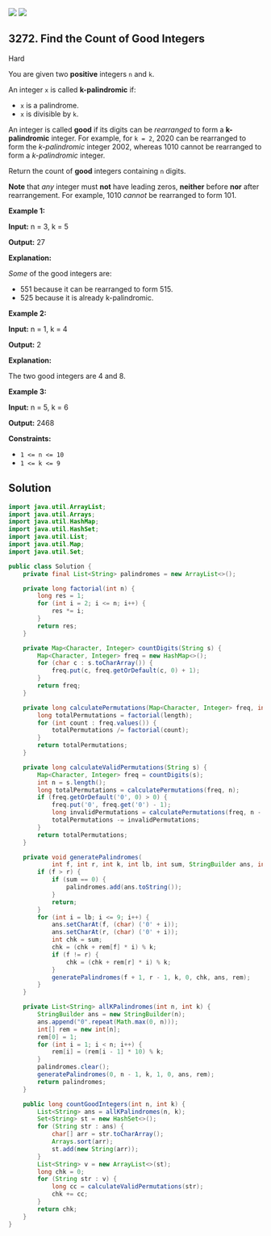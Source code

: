 [![](https://img.shields.io/github/stars/javadev/LeetCode-in-Java?label=Stars&style=flat-square)](https://github.com/javadev/LeetCode-in-Java)
[![](https://img.shields.io/github/forks/javadev/LeetCode-in-Java?label=Fork%20me%20on%20GitHub%20&style=flat-square)](https://github.com/javadev/LeetCode-in-Java/fork)

## 3272\. Find the Count of Good Integers

Hard

You are given two **positive** integers `n` and `k`.

An integer `x` is called **k-palindromic** if:

*   `x` is a palindrome.
*   `x` is divisible by `k`.

An integer is called **good** if its digits can be _rearranged_ to form a **k-palindromic** integer. For example, for `k = 2`, 2020 can be rearranged to form the _k-palindromic_ integer 2002, whereas 1010 cannot be rearranged to form a _k-palindromic_ integer.

Return the count of **good** integers containing `n` digits.

**Note** that _any_ integer must **not** have leading zeros, **neither** before **nor** after rearrangement. For example, 1010 _cannot_ be rearranged to form 101.

**Example 1:**

**Input:** n = 3, k = 5

**Output:** 27

**Explanation:**

_Some_ of the good integers are:

*   551 because it can be rearranged to form 515.
*   525 because it is already k-palindromic.

**Example 2:**

**Input:** n = 1, k = 4

**Output:** 2

**Explanation:**

The two good integers are 4 and 8.

**Example 3:**

**Input:** n = 5, k = 6

**Output:** 2468

**Constraints:**

*   `1 <= n <= 10`
*   `1 <= k <= 9`

## Solution

```java
import java.util.ArrayList;
import java.util.Arrays;
import java.util.HashMap;
import java.util.HashSet;
import java.util.List;
import java.util.Map;
import java.util.Set;

public class Solution {
    private final List<String> palindromes = new ArrayList<>();

    private long factorial(int n) {
        long res = 1;
        for (int i = 2; i <= n; i++) {
            res *= i;
        }
        return res;
    }

    private Map<Character, Integer> countDigits(String s) {
        Map<Character, Integer> freq = new HashMap<>();
        for (char c : s.toCharArray()) {
            freq.put(c, freq.getOrDefault(c, 0) + 1);
        }
        return freq;
    }

    private long calculatePermutations(Map<Character, Integer> freq, int length) {
        long totalPermutations = factorial(length);
        for (int count : freq.values()) {
            totalPermutations /= factorial(count);
        }
        return totalPermutations;
    }

    private long calculateValidPermutations(String s) {
        Map<Character, Integer> freq = countDigits(s);
        int n = s.length();
        long totalPermutations = calculatePermutations(freq, n);
        if (freq.getOrDefault('0', 0) > 0) {
            freq.put('0', freq.get('0') - 1);
            long invalidPermutations = calculatePermutations(freq, n - 1);
            totalPermutations -= invalidPermutations;
        }
        return totalPermutations;
    }

    private void generatePalindromes(
            int f, int r, int k, int lb, int sum, StringBuilder ans, int[] rem) {
        if (f > r) {
            if (sum == 0) {
                palindromes.add(ans.toString());
            }
            return;
        }
        for (int i = lb; i <= 9; i++) {
            ans.setCharAt(f, (char) ('0' + i));
            ans.setCharAt(r, (char) ('0' + i));
            int chk = sum;
            chk = (chk + rem[f] * i) % k;
            if (f != r) {
                chk = (chk + rem[r] * i) % k;
            }
            generatePalindromes(f + 1, r - 1, k, 0, chk, ans, rem);
        }
    }

    private List<String> allKPalindromes(int n, int k) {
        StringBuilder ans = new StringBuilder(n);
        ans.append("0".repeat(Math.max(0, n)));
        int[] rem = new int[n];
        rem[0] = 1;
        for (int i = 1; i < n; i++) {
            rem[i] = (rem[i - 1] * 10) % k;
        }
        palindromes.clear();
        generatePalindromes(0, n - 1, k, 1, 0, ans, rem);
        return palindromes;
    }

    public long countGoodIntegers(int n, int k) {
        List<String> ans = allKPalindromes(n, k);
        Set<String> st = new HashSet<>();
        for (String str : ans) {
            char[] arr = str.toCharArray();
            Arrays.sort(arr);
            st.add(new String(arr));
        }
        List<String> v = new ArrayList<>(st);
        long chk = 0;
        for (String str : v) {
            long cc = calculateValidPermutations(str);
            chk += cc;
        }
        return chk;
    }
}
```